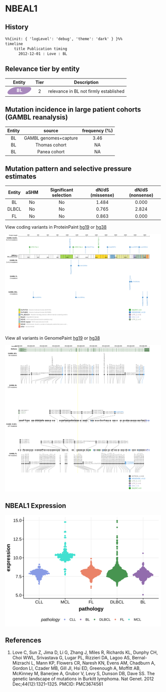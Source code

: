 # NBEAL1
## History
```mermaid
%%{init: { 'logLevel': 'debug', 'theme': 'dark' } }%%
timeline
    title Publication timing
      2012-12-01 : Love : BL
```
## Relevance tier by entity

|Entity|Tier|Description                           |
|:------:|:----:|--------------------------------------|
|![BL](images/icons/BL_tier2.png)    |2   |relevance in BL not firmly established|

## Mutation incidence in large patient cohorts (GAMBL reanalysis)

|Entity|source               |frequency (%)|
|:------:|:---------------------:|:-------------:|
|BL    |GAMBL genomes+capture|3.46         |
|BL    |Thomas cohort        |  NA         |
|BL    |Panea cohort         |  NA         |

## Mutation pattern and selective pressure estimates

|Entity|aSHM|Significant selection|dN/dS (missense)|dN/dS (nonsense)|
|:------:|:----:|:---------------------:|:----------------:|:----------------:|
|BL    |No  |No                   |1.484           |0.000           |
|DLBCL |No  |No                   |0.765           |2.824           |
|FL    |No  |No                   |0.863           |0.000           |



View coding variants in ProteinPaint [hg19](https://morinlab.github.io/LLMPP/GAMBL/NBEAL1_protein.html)  or [hg38](https://morinlab.github.io/LLMPP/GAMBL/NBEAL1_protein_hg38.html)

![image](images/proteinpaint/NBEAL1_NM_001114132.svg)

View all variants in GenomePaint [hg19](https://morinlab.github.io/LLMPP/GAMBL/NBEAL1.html)  or [hg38](https://morinlab.github.io/LLMPP/GAMBL/NBEAL1_hg38.html)

![image](images/proteinpaint/NBEAL1.svg)
## NBEAL1 Expression
![image](images/gene_expression/NBEAL1_by_pathology.svg)
<!-- ORIGIN: loveGeneticLandscapeMutations2012 -->
<!-- BL: loveGeneticLandscapeMutations2012 -->
## References
1.  Love C, Sun Z, Jima D, Li G, Zhang J, Miles R, Richards KL, Dunphy CH, Choi WWL, Srivastava G, Lugar PL, Rizzieri DA, Lagoo AS, Bernal-Mizrachi L, Mann KP, Flowers CR, Naresh KN, Evens AM, Chadburn A, Gordon LI, Czader MB, Gill JI, Hsi ED, Greenough A, Moffitt AB, McKinney M, Banerjee A, Grubor V, Levy S, Dunson DB, Dave SS. The genetic landscape of mutations in Burkitt lymphoma. Nat Genet. 2012 Dec;44(12):1321–1325. PMCID: PMC3674561
